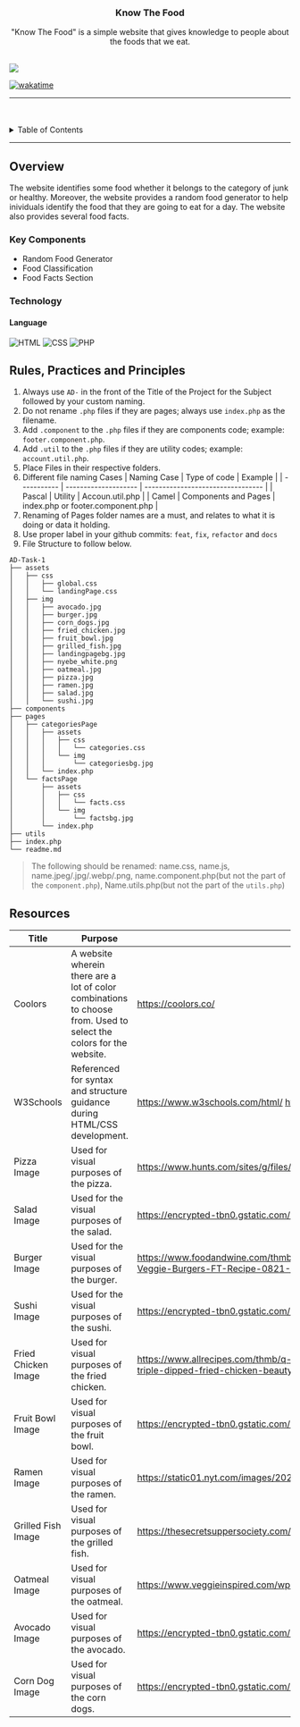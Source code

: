 <a name="readme-top">

<br/>

<br />
<div align="center">
  <!-- TODO: If you want to add logo or banner you can add it here -->
<!-- TODO: Change Title to the name of the title of your Project -->
  <h3 align="center">Know The Food</h3>
</div>
<!-- TODO: Make a short description -->
<div align="center">
  "Know The Food" is a simple website that gives knowledge to people about the foods that we eat. 
</div>

<br />

<!-- TODO: Change the zyx-0314 into your github username  -->
<!-- TODO: Change the WD-Template-Project into the same name of your folder -->

![](https://visit-counter.vercel.app/counter.png?page=Alcoreza/AD-Task-1)

[![wakatime](https://wakatime.com/badge/user/018dd99a-4985-4f98-8216-6ca6fe2ce0f8/project/63501637-9a31-42f0-960d-4d0ab47977f8.svg)](https://wakatime.com/badge/user/018dd99a-4985-4f98-8216-6ca6fe2ce0f8/project/63501637-9a31-42f0-960d-4d0ab47977f8)

---

<br />
<br />

<!-- TODO: If you want to add more layers for your readme -->
<details>
  <summary>Table of Contents</summary>
  <ol>
    <li>
      <a href="#overview">Overview</a>
      <ol>
        <li>
          <a href="#key-components">Key Components</a>
        </li>
        <li>
          <a href="#technology">Technology</a>
        </li>
      </ol>
    </li>
    <li>
      <a href="#rule,-practices-and-principles">Rules, Practices and Principles</a>
    </li>
    <li>
      <a href="#resources">Resources</a>
    </li>
  </ol>
</details>

---

## Overview

<!-- TODO: To be changed -->
<!-- The following are just sample -->

The website identifies some food whether it belongs to the category of junk or healthy. Moreover, the website provides a random food generator to help inividuals identify the food that they are going to eat for a day. The website also provides several food facts.

### Key Components

<!-- TODO: List of Key Components -->
<!-- The following are just sample -->

- Random Food Generator
- Food Classification
- Food Facts Section

### Technology

<!-- TODO: List of Technology Used -->
#### Language
![HTML](https://img.shields.io/badge/HTML-E34F26?style=for-the-badge&logo=html5&logoColor=white)
![CSS](https://img.shields.io/badge/CSS-1572B6?style=for-the-badge&logo=css3&logoColor=white)
![PHP](https://img.shields.io/badge/PHP-777BB4?style=for-the-badge&logo=php&logoColor=white)

## Rules, Practices and Principles

<!-- Do not Change this -->

1. Always use `AD-` in the front of the Title of the Project for the Subject followed by your custom naming.
2. Do not rename `.php` files if they are pages; always use `index.php` as the filename.
3. Add `.component` to the `.php` files if they are components code; example: `footer.component.php`.
4. Add `.util` to the `.php` files if they are utility codes; example: `account.util.php`.
5. Place Files in their respective folders.
6. Different file naming Cases
   | Naming Case | Type of code         | Example                           |
   | ----------- | -------------------- | --------------------------------- |
   | Pascal      | Utility              | Accoun.util.php                   |
   | Camel       | Components and Pages | index.php or footer.component.php |
8. Renaming of Pages folder names are a must, and relates to what it is doing or data it holding.
9. Use proper label in your github commits: `feat`, `fix`, `refactor` and `docs`
10. File Structure to follow below.

```
AD-Task-1
├── assets
│   ├── css
│   │   ├── global.css
│   │   └── landingPage.css
│   ├── img
│   │   ├── avocado.jpg
│   │   ├── burger.jpg
│   │   ├── corn_dogs.jpg
│   │   ├── fried_chicken.jpg
│   │   ├── fruit_bowl.jpg
│   │   ├── grilled_fish.jpg
│   │   ├── landingpagebg.jpg
│   │   ├── nyebe_white.png
│   │   ├── oatmeal.jpg
│   │   ├── pizza.jpg
│   │   ├── ramen.jpg
│   │   ├── salad.jpg
│   │   └── sushi.jpg
├── components
├── pages
│   ├── categoriesPage
│   │   ├── assets
│   │   │   ├── css
│   │   │   │   └── categories.css
│   │   │   └── img
│   │   │       └── categoriesbg.jpg
│   │   └── index.php
│   └── factsPage
│       ├── assets
│       │   ├── css
│       │   │   └── facts.css
│       │   └── img
│       │       └── factsbg.jpg
│       └── index.php
├── utils
├── index.php
└── readme.md

```
> The following should be renamed: name.css, name.js, name.jpeg/.jpg/.webp/.png, name.component.php(but not the part of the `component.php`), Name.utils.php(but not the part of the `utils.php`)

## Resources

<!-- TODO: Add References -->

| Title        | Purpose                                                                       | Link          |
| ------------ | ----------------------------------------------------------------------------- | ------------- |
| Coolors | A website wherein there are a lot of color combinations to choose from. Used to select the colors for the website. | https://coolors.co/ |
| W3Schools | Referenced for syntax and structure guidance during HTML/CSS development. | https://www.w3schools.com/html/ https://www.w3schools.com/css/  |
| Pizza Image | Used for visual purposes of the pizza. | https://www.hunts.com/sites/g/files/qyyrlu211/files/uploadedImages/img_6934_48664.jpg |
| Salad Image | Used for the visual purposes of the salad. | https://encrypted-tbn0.gstatic.com/images?q=tbn:ANd9GcRV5Yp0uPt-uqJ5udVjAL71-ArAIvCzE84nYQ&s |
| Burger Image | Used for the visual purposes of the burger. | https://www.foodandwine.com/thmb/pwFie7NRkq4SXMDJU6QKnUKlaoI=/1500x0/filters:no_upscale():max_bytes(150000):strip_icc()/Ultimate-Veggie-Burgers-FT-Recipe-0821-5d7532c53a924a7298d2175cf1d4219f.jpg |
| Sushi Image | Used for the visual purposes of the sushi. | https://encrypted-tbn0.gstatic.com/images?q=tbn:ANd9GcQNlxClTgWSeEXC_pKBnrfczmFBBhNOXsQ8vQ&s |
| Fried Chicken Image | Used for visual purposes of the fried chicken. | https://www.allrecipes.com/thmb/q-IfK20zxeyp1DgKWhrVp6CQ43w=/1500x0/filters:no_upscale():max_bytes(150000):strip_icc()/AR-89268-triple-dipped-fried-chicken-beauty-4x3-3961ac838ddd41958e7cb9f49376cd68.jpg |
| Fruit Bowl Image | Used for visual purposes of the fruit bowl. | https://encrypted-tbn0.gstatic.com/images?q=tbn:ANd9GcQqFIlTiQJDGT65VEDXcK6Hygc5DX8uD_MtAA&s |
| Ramen Image | Used for visual purposes of the ramen. | https://static01.nyt.com/images/2024/01/10/multimedia/ND-Shoyu-Ramen-qflv/ND-Shoyu-Ramen-qflv-mediumSquareAt3X.jpg |
| Grilled Fish Image | Used for visual purposes of the grilled fish. | https://thesecretsuppersociety.com/wp-content/uploads/2022/06/Greek-Style-Grilled-Fish-1-500x375.jpg |
| Oatmeal Image | Used for visual purposes of the oatmeal. | https://www.veggieinspired.com/wp-content/uploads/2015/05/healthy-oatmeal-berries-featured.jpg |
| Avocado Image | Used for visual purposes of the avocado. | https://encrypted-tbn0.gstatic.com/images?q=tbn:ANd9GcSF3FPRycwLmB3ignmMUj_Hx3-QLCfMEfWhFg&s |
| Corn Dog Image | Used for visual purposes of the corn dogs. | https://encrypted-tbn0.gstatic.com/images?q=tbn:ANd9GcSIIz-7BodsVvfpoLyh9oSXnCasZzHdFceRYg&s |



